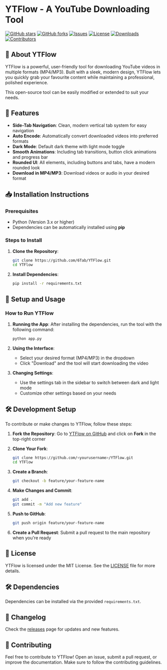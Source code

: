 # YTFlow - A YouTube Downloading Tool

[![GitHub stars](https://img.shields.io/github/stars/6Tab/YTFlow)](https://github.com/6Tab/YTFlow)
[![GitHub forks](https://img.shields.io/github/forks/6Tab/YTFlow)](https://github.com/6Tab/YTFlow)
[![Issues](https://img.shields.io/github/issues/6Tab/YTFlow)](https://github.com/6Tab/YTFlow/issues)
[![License](https://img.shields.io/github/license/6Tab/YTFlow)](https://github.com/6Tab/YTFlow/blob/main/LICENSE)
[![Downloads](https://img.shields.io/github/downloads/6Tab/YTFlow/total)](https://github.com/6Tab/YTFlow/releases)
[![Contributors](https://img.shields.io/github/contributors/6Tab/YTFlow)](https://github.com/6Tab/YTFlow/graphs/contributors)

## 🚀 About YTFlow

YTFlow is a powerful, user-friendly tool for downloading YouTube videos in multiple formats (MP4/MP3). Built with a sleek, modern design, YTFlow lets you quickly grab your favourite content while maintaining a professional, polished experience.

This open-source tool can be easily modified or extended to suit your needs.

## 📂 Features

* **Side-Tab Navigation**: Clean, modern vertical tab system for easy navigation
* **Auto Encode**: Automatically convert downloaded videos into preferred formats
* **Dark Mode**: Default dark theme with light mode toggle
* **Smooth Animations**: Including tab transitions, button click animations and progress bar
* **Rounded UI**: All elements, including buttons and tabs, have a modern rounded look
* **Download in MP4/MP3**: Download videos or audio in your desired format

## 📥 Installation Instructions

### Prerequisites

* Python (Version 3.x or higher)
* Dependencies can be automatically installed using **pip**

### Steps to Install

1. **Clone the Repository**:
   ```bash
   git clone https://github.com/6Tab/YTFlow.git
   cd YTFlow
   ```

2. **Install Dependencies**:
   ```bash
   pip install -r requirements.txt
   ```

## 🔧 Setup and Usage

### How to Run YTFlow

1. **Running the App**:
   After installing the dependencies, run the tool with the following command:
   ```bash
   python app.py
   ```

2. **Using the Interface**:
   * Select your desired format (MP4/MP3) in the dropdown
   * Click "Download" and the tool will start downloading the video

3. **Changing Settings**:
   * Use the settings tab in the sidebar to switch between dark and light mode
   * Customize other settings based on your needs

## 🛠️ Development Setup

To contribute or make changes to YTFlow, follow these steps:

1. **Fork the Repository**:
   Go to [YTFlow on GitHub](https://github.com/6tab/YTFlow) and click on **Fork** in the top-right corner

2. **Clone Your Fork**:
   ```bash
   git clone https://github.com/<yourusername>/YTFlow.git
   cd YTFlow
   ```

3. **Create a Branch**:
   ```bash
   git checkout -b feature/your-feature-name
   ```

4. **Make Changes and Commit**:
   ```bash
   git add .
   git commit -m "Add new feature"
   ```

5. **Push to GitHub**:
   ```bash
   git push origin feature/your-feature-name
   ```

6. **Create a Pull Request**: Submit a pull request to the main repository when you're ready

## 🔐 License

YTFlow is licensed under the MIT License. See the [LICENSE](LICENSE) file for more details.

## 🛠️ Dependencies

Dependencies can be installed via the provided `requirements.txt`.

## 📄 Changelog

Check the [releases](https://github.com/6tab/YTFlow/releases) page for updates and new features.

## 🤝 Contributing

Feel free to contribute to YTFlow! Open an issue, submit a pull request, or improve the documentation. Make sure to follow the contributing guidelines.
